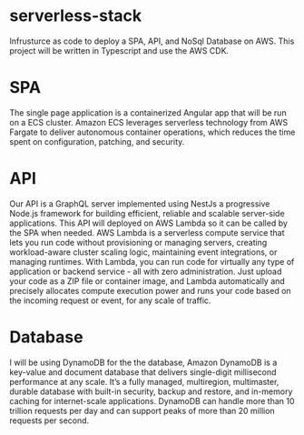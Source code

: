 # serverless-stack
Infrusturce as code to deploy a SPA, API, and NoSql Database on AWS. This project will be written in Typescript and use the AWS CDK.

# SPA
The single page application is a containerized Angular app that will be run on a ECS cluster. Amazon ECS leverages serverless technology from AWS Fargate to deliver autonomous container operations, which reduces the time spent on configuration, patching, and security.

# API 
Our API is a GraphQL server implemented using NestJs a progressive Node.js framework for building efficient, reliable and scalable server-side applications.  This API will deployed on AWS Lambda so it can be called by the SPA when needed. AWS Lambda is a serverless compute service that lets you run code without provisioning or managing servers, creating workload-aware cluster scaling logic, maintaining event integrations, or managing runtimes. With Lambda, you can run code for virtually any type of application or backend service - all with zero administration. Just upload your code as a ZIP file or container image, and Lambda automatically and precisely allocates compute execution power and runs your code based on the incoming request or event, for any scale of traffic.

# Database
I will be using DynamoDB for the the database, Amazon DynamoDB is a key-value and document database that delivers single-digit millisecond performance at any scale. It’s a fully managed, multiregion, multimaster, durable database with built-in security, backup and restore, and in-memory caching for internet-scale applications. DynamoDB can handle more than 10 trillion requests per day and can support peaks of more than 20 million requests per second.
